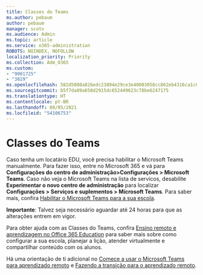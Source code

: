 ```yaml
---
title: Classes do Teams
ms.author: pebaum
author: pebaum
manager: scotv
ms.audience: Admin
ms.topic: article
ms.service: o365-administration
ROBOTS: NOINDEX, NOFOLLOW
localization_priority: Priority
ms.collection: Adm_O365
ms.custom:
- "9001725"
- "3829"
ms.openlocfilehash: 582d5080a826edc23894e29ce3e40083058cc862eb4316ca1c6fa220d751a438
ms.sourcegitcommit: b5f7da89a650d2915dc652449623c78be6247175
ms.translationtype: HT
ms.contentlocale: pt-BR
ms.lasthandoff: 08/05/2021
ms.locfileid: "54106753"
---
```

# <a name="teams-classes"></a>Classes do Teams

Caso tenha um locatário EDU, você precisa habilitar o Microsoft Teams manualmente. Para fazer isso, entre no Microsoft 365 e vá para **Configurações do centro de administração>Configurações > Microsoft Teams**. Caso não veja o Microsoft Teams na lista de servicos, desabilite **Experimentar o novo centro de administração** para localizar **Configurações > Serviços e suplementos > Microsoft Teams**. Para saber mais, confira [Habilitar o Microsoft Teams para a sua escola](https://docs.microsoft.com/microsoft-365/education/intune-edu-trial/enable-microsoft-teams#enable-microsoft-teams-for-your-school-1). 

**Importante**: Talvez seja necessário aguardar até 24 horas para que as alterações entrem em vigor. 

Para obter ajuda com as Classes do Teams, confira [Ensino remoto e aprendizagem no Office 365 Education](https://support.office.com/article/remote-teaching-and-learning-in-office-365-education-f651ccae-7b65-478b-8366-51bb884025c4) para saber mais sobre como configurar a sua escola, planejar a lição, atender virtualmente e compartilhar conteúdo com os alunos.

Há uma orientação de ti adicional no [Comece a usar o Microsoft Teams para aprendizado remoto](https://docs.microsoft.com/MicrosoftTeams/remote-learning-edu) e [Fazendo a transição para o aprendizado remoto](https://www.microsoft.com/education/remote-learning).
